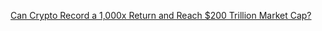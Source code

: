 [Can Crypto Record a 1,000x Return and Reach $200 Trillion Market Cap?](https://cointelegraph.com/news/can-crypto-record-a-1-000x-return-and-reach-200-trillion-market-cap)